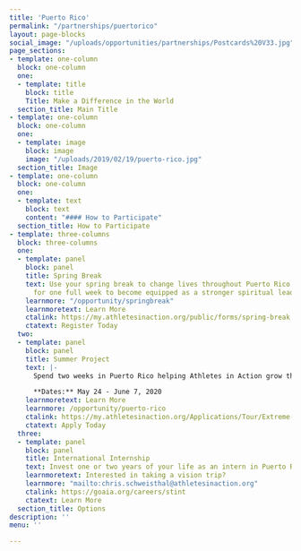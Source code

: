 ```yaml
---
title: 'Puerto Rico'
permalink: "/partnerships/puertorico"
layout: page-blocks
social_image: "/uploads/opportunities/partnerships/Postcards%20V33.jpg"
page_sections:
- template: one-column
  block: one-column
  one:
  - template: title
    block: title
    Title: Make a Difference in the World
  section_title: Main Title
- template: one-column
  block: one-column
  one:
  - template: image
    block: image
    image: "/uploads/2019/02/19/puerto-rico.jpg"
  section_title: Image
- template: one-column
  block: one-column
  one:
  - template: text
    block: text
    content: "#### How to Participate"
  section_title: How to Participate
- template: three-columns
  block: three-columns
  one:
  - template: panel
    block: panel
    title: Spring Break
    text: Use your spring break to change lives throughout Puerto Rico. Immerse yourself
      for one full week to become equipped as a stronger spiritual leader.
    learnmore: "/opportunity/springbreak"
    learnmoretext: Learn More
    ctalink: https://my.athletesinaction.org/public/forms/spring-break.aspx
    ctatext: Register Today
  two:
  - template: panel
    block: panel
    title: Summer Project
    text: |-
      Spend two weeks in Puerto Rico helping Athletes in Action grow the existing sport ministry presence.

      **Dates:** May 24 - June 7, 2020
    learnmoretext: Learn More
    learnmore: /opportunity/puerto-rico
    ctalink: https://my.athletesinaction.org/Applications/Tour/Extreme-Challenge-Puerto-Rico/default.aspx
    ctatext: Apply Today
  three:
  - template: panel
    block: panel
    title: International Internship
    text: Invest one or two years of your life as an intern in Puerto Rico
    learnmoretext: Interested in taking a vision trip?
    learnmore: "mailto:chris.schweisthal@athletesinaction.org"
    ctalink: https://goaia.org/careers/stint
    ctatext: Learn More
  section_title: Options
description: ''
menu: ''

---
```

